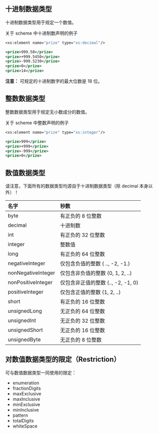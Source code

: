 ## 十进制数据类型

十进制数据类型用于规定一个数值。

关于 scheme 中十进制数声明的例子

```scheme
<xs:element name="prize" type="xs:decimal"/>
```

```xml
<prize>999.50</prize>
<prize>+999.5450</prize>
<prize>-999.5230</prize>
<prize>0</prize>
<prize>14</prize>
```

**注意：** 可规定的十进制数字的最大位数是 18 位。

## 整数数据类型

整数数据类型用于规定无小数成分的数值。

关于 scheme 中整数声明的例子

```scheme
<xs:element name="prize" type="xs:integer"/>
```

```xml
<prize>999</prize>
<prize>+999</prize>
<prize>-999</prize>
<prize>0</prize>
```

## 数值数据类型

请注意，下面所有的数据类型均源自于十进制数据类型（除 decimal 本身以外）！

| 名字               | 秒数                               |
| :----------------- | :--------------------------------- |
| byte               | 有正负的 8 位整数                  |
| decimal            | 十进制数                           |
| int                | 有正负的 32 位整数                 |
| integer            | 整数值                             |
| long               | 有正负的 64 位整数                 |
| negativeInteger    | 仅包含负值的整数 ( .., -2, -1.)    |
| nonNegativeInteger | 仅包含非负值的整数 (0, 1, 2, ..)   |
| nonPositiveInteger | 仅包含非正值的整数 (.., -2, -1, 0) |
| positiveInteger    | 仅包含正值的整数 (1, 2, ..)        |
| short              | 有正负的 16 位整数                 |
| unsignedLong       | 无正负的 64 位整数                 |
| unsignedInt        | 无正负的 32 位整数                 |
| unsignedShort      | 无正负的 16 位整数                 |
| unsignedByte       | 无正负的 8 位整数                  |

## 对数值数据类型的限定（Restriction）

可与数值数据类型一同使用的限定：

- enumeration
- fractionDigits
- maxExclusive
- maxInclusive
- minExclusive
- minInclusive
- pattern
- totalDigits
- whiteSpace

